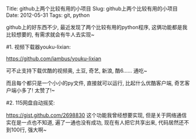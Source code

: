 Title: github上两个比较有用的小项目
Slug: github上两个比较有用的小项目
Date: 2012-05-31
Tags: git, python

github上的好东西不少, 最近发现了两个比较有用的python程序, 这俩功能都是我比较想要的, 有需求就会有牛人去实现~


#1. 视频下载器youku-lixian:

<https://github.com/iambus/youku-lixian>

可不止支持下载优酷的视频奥, 土豆, 奇艺, 新浪, 酷6...... 通吃~

而且每个都只是一个小小的py文件, 直接就可以运行, 比起什么优酷客户端, 奇艺客户端小多了! 太赞了!~


#2. 115网盘自动摇奖:

<https://gist.github.com/2698830>
这个功能我曾经想要实现, 但是关于网络通信实在是一点也不知道, 遍了一通也没有成功, 现在有人把它共享出来, 代码居然还不到100行, 强大啊~





